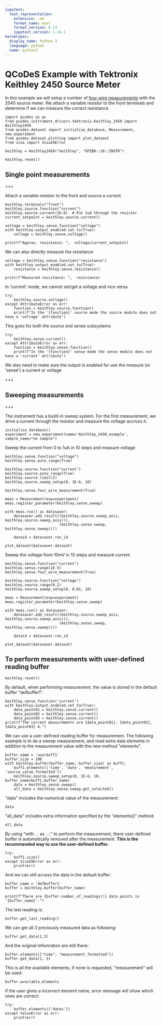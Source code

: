```yaml
---
jupytext:
  text_representation:
    extension: .md
    format_name: myst
    format_version: 0.13
    jupytext_version: 1.14.1
kernelspec:
  display_name: Python 3
  language: python
  name: python3
---
```


# QCoDeS Example with Tektronix Keithley 2450 Source Meter

In this example we will setup a number of [four-wire measurements](https://en.wikipedia.org/wiki/Four-terminal_sensing) with the 2540 source meter. We attach a variable resistor to the front terminals and determine if we can measure the correct resistance.

```{code-cell} ipython3
import qcodes as qc
from qcodes.instrument_drivers.tektronix.Keithley_2450 import Keithley2450
from qcodes.dataset import initialise_database, Measurement, new_experiment
from qcodes.dataset.plotting import plot_dataset
from visa import VisaIOError
```

```{code-cell} ipython3
keithley = Keithley2450("keithley", "GPIB0::18::INSTR")
```

```{code-cell} ipython3
keithley.reset()
```

## Single point measurements

+++

Attach a variable resistor to the front and source a current

```{code-cell} ipython3
keithley.terminals("front")
keithley.source.function("current")
keithley.source.current(1E-6)  # Put 1uA through the resistor
current_setpoint = keithley.source.current()

voltage = keithley.sense.function("voltage")
with keithley.output_enabled.set_to(True):
    voltage = keithley.sense.voltage()

print(f"Approx. resistance: ",  voltage/current_setpoint)
```

We can also directly measure the resistance

```{code-cell} ipython3
voltage = keithley.sense.function("resistance")
with keithley.output_enabled.set_to(True):
    resistance = keithley.sense.resistance()

print(f"Measured resistance: ",  resistance)
```

In 'current' mode, we cannot set/get a voltage and vice versa

```{code-cell} ipython3
try:
    keithley.source.voltage()
except AttributeError as err:
    function = keithley.source.function()
    print(f"In the '{function}' source mode the source module does not have a 'voltage' attribute")
```

This goes for both the source and sense subsystems

```{code-cell} ipython3
try:
    keithley.sense.current()
except AttributeError as err:
    function = keithley.sense.function()
    print(f"In the '{function}' sense mode the sense module does not have a 'current' attribute")
```

We also need to make sure the output is enabled for use the measure (or 'sense') a current or voltage

+++

## Sweeping measurements

+++

The instrument has a build-in sweep system. For the first measurement, we drive a current through the resistor and measure the voltage accross it.

```{code-cell} ipython3
initialise_database()
experiment = new_experiment(name='Keithley_2450_example', sample_name="no sample")
```

Sweep the current from 0 to 1uA in 10 steps and measure voltage

```{code-cell} ipython3
keithley.sense.function("voltage")
keithley.sense.auto_range(True)

keithley.source.function("current")
keithley.source.auto_range(True)
keithley.source.limit(2)
keithley.source.sweep_setup(0, 1E-6, 10)

keithley.sense.four_wire_measurement(True)
```

```{code-cell} ipython3
meas = Measurement(exp=experiment)
meas.register_parameter(keithley.sense.sweep)

with meas.run() as datasaver:
    datasaver.add_result((keithley.source.sweep_axis, keithley.source.sweep_axis()),
                         (keithley.sense.sweep, keithley.sense.sweep()))

    dataid = datasaver.run_id

plot_dataset(datasaver.dataset)
```

Sweep the voltage from 10mV in 10 steps and measure current

```{code-cell} ipython3
keithley.sense.function("current")
keithley.sense.range(1E-5)
keithley.sense.four_wire_measurement(True)

keithley.source.function("voltage")
keithley.source.range(0.2)
keithley.source.sweep_setup(0, 0.01, 10)
```

```{code-cell} ipython3
meas = Measurement(exp=experiment)
meas.register_parameter(keithley.sense.sweep)

with meas.run() as datasaver:
    datasaver.add_result((keithley.source.sweep_axis, keithley.source.sweep_axis()),
                         (keithley.sense.sweep, keithley.sense.sweep()))

    dataid = datasaver.run_id

plot_dataset(datasaver.dataset)
```

## To perform measurements with user-defined reading buffer

```{code-cell} ipython3
keithley.reset()
```

By default, when performing measurement, the value is stored in the default buffer "defbuffer1".

```{code-cell} ipython3
keithley.sense_function('current')
with keithley.output_enabled.set_to(True):
    data_point01 = keithley.sense.current()
    data_point02 = keithley.sense.current()
    data_point03 = keithley.sense.current()
print(f"The current measurements are {data_point01}, {data_point02}, {data_point03} A.")
```

We can use a user-defined reading buffer for measurement. The following example is to do a sweep measurement, and read extra data elements in addition to the measurement value with the new method "elements".

```{code-cell} ipython3
buffer_name = 'userbuff1'
buffer_size = 100
with keithley.buffer(buffer_name, buffer_size) as buff1:
    buff1.elements(['time', 'date', 'measurement', 'source_value_formatted'])
    keithley.source.sweep_setup(0, 1E-6, 10, buffer_name=buff1.buffer_name)
    data = keithley.sense.sweep()
    all_data = keithley.sense.sweep.get_selected()
```

"data" includes the numerical value of the measurement:

```{code-cell} ipython3
data
```

"all_data" includes extra information specified by the "elements()" method:

```{code-cell} ipython3
all_data
```

By using "with ... as ...:" to perform the measurement, there user-defined buffer is automatically removed after the measurement. **This is the recommanded way to use the user-defined buffer.**

```{code-cell} ipython3
try:
    buff1.size()
except VisaIOError as err:
    print(err)
```

And we can still access the data in the default buffer:

```{code-cell} ipython3
buffer_name = 'defbuffer1'
buffer = keithley.buffer(buffer_name)
```

```{code-cell} ipython3
print(f"There are {buffer.number_of_readings()} data points in '{buffer_name}'.")
```

The last reading is:

```{code-cell} ipython3
buffer.get_last_reading()
```

We can get all 3 previously measured data as following:

```{code-cell} ipython3
buffer.get_data(1,3)
```

And the original infomration are still there:

```{code-cell} ipython3
buffer.elements(["time", "measurement_formatted"])
buffer.get_data(1, 3)
```

This is all the available elements, if none is requested, "measurement" will be used:

```{code-cell} ipython3
buffer.available_elements
```

If the user gives a incorrect element name, error message will show which ones are correct:

```{code-cell} ipython3
try:
    buffer.elements(['dates'])
except ValueError as err:
    print(err)

```
